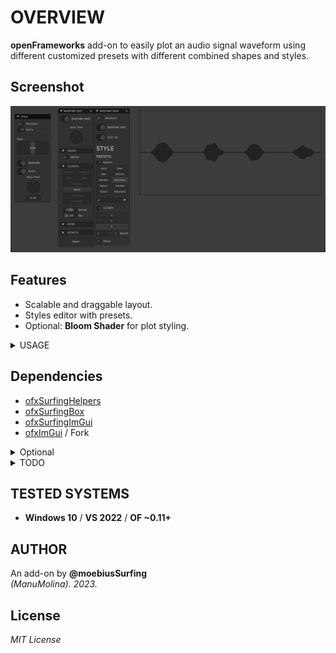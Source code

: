 # OVERVIEW
**openFrameworks** add-on to easily plot an audio signal waveform using different customized presets with different combined shapes and styles.  

## Screenshot
![](/exampleSimple/Capture.PNG)  

## Features
- Scalable and draggable layout.
- Styles editor with presets.
- Optional: **Bloom Shader** for plot styling. 

<details>
<summary>USAGE</summary>

#### ofApp.h
```.cpp
#include "ofxSurfingImGui.h"
#include "ofxSurfingAudioPlots.h"

void setupGui();
void drawGui();

void audioIn(ofSoundBuffer & input);
WaveformPlot waveformPlot;

```
#### ofApp.cpp
```.cpp
void ofApp::setup()
{
    setupGui();
    // Look example

    waveformPlot.setup();
	waveformPlot.setUiPtr(&ui);
}
void ofApp::update()
{
	waveformPlot.update();
}
void ofApp::draw()
{
    waveformPlot.drawPlots();
}
void ofApp::drawGui()
{
    ui.Begin();
	{
        //..
        waveformPlot.drawImGui(false);
    }
	ui.End();
}
void ofApp::audioIn(ofSoundBuffer& input) 
{
    // Look example
}
```
</details>

## Dependencies
* [ofxSurfingHelpers](https://github.com/moebiussurfing/ofxSurfingHelpers)
* [ofxSurfingBox](https://github.com/moebiussurfing/ofxSurfingBox)
* [ofxSurfingImGui](https://github.com/moebiussurfing/ofxSurfingImGui)
* [ofxImGui](https://github.com/Daandelange/ofxImGui/) / Fork
<details>
<summary>Optional</summary>
* ofxGui / oF core
* [ofxBloom](https://github.com/P-A-N/ofxBloom)
</details>

<details>
<summary>TODO</summary>

* Improve plotting performance using ofMesh.
* Add **VU meters** maybe from ImGui widgets or **ofxSoundObjects**.
</details>

## TESTED SYSTEMS
* **Windows 10** / **VS 2022** / **OF ~0.11+**

## AUTHOR
An add-on by **@moebiusSurfing**  
*(ManuMolina). 2023.*

## License
*MIT License*